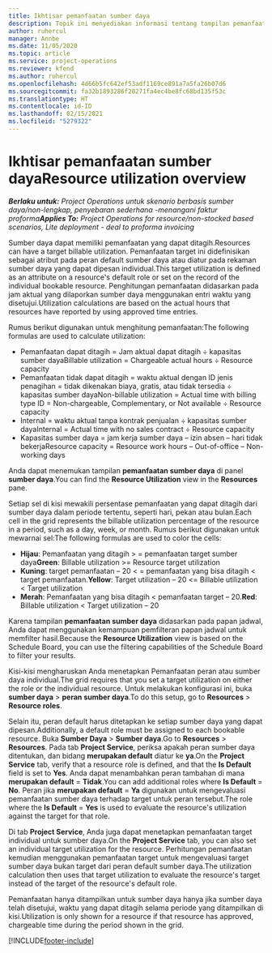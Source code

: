 ```yaml
---
title: Ikhtisar pemanfaatan sumber daya
description: Topik ini menyediakan informasi tentang tampilan pemanfaatan sumber daya di Project Operations.
author: ruhercul
manager: Annbe
ms.date: 11/05/2020
ms.topic: article
ms.service: project-operations
ms.reviewer: kfend
ms.author: ruhercul
ms.openlocfilehash: 4d66b5fc642ef53adf1169ce891a7a5fa26b07d6
ms.sourcegitcommit: fa32b1893286f20271fa4ec4be8fc68bd135f53c
ms.translationtype: HT
ms.contentlocale: id-ID
ms.lasthandoff: 02/15/2021
ms.locfileid: "5279322"
---
```

# <a name="resource-utilization-overview"></a><span data-ttu-id="1d5ca-103">Ikhtisar pemanfaatan sumber daya</span><span class="sxs-lookup"><span data-stu-id="1d5ca-103">Resource utilization overview</span></span>

<span data-ttu-id="1d5ca-104">_**Berlaku untuk:** Project Operations untuk skenario berbasis sumber daya/non-lengkap, penyebaran sederhana -menangani faktur proforma_</span><span class="sxs-lookup"><span data-stu-id="1d5ca-104">_**Applies To:** Project Operations for resource/non-stocked based scenarios, Lite deployment - deal to proforma invoicing_</span></span>

<span data-ttu-id="1d5ca-105">Sumber daya dapat memiliki pemanfaatan yang dapat ditagih.</span><span class="sxs-lookup"><span data-stu-id="1d5ca-105">Resources can have a target billable utilization.</span></span> <span data-ttu-id="1d5ca-106">Pemanfaatan target ini didefinisikan sebagai atribut pada peran default sumber daya atau diatur pada rekaman sumber daya yang dapat dipesan individual.</span><span class="sxs-lookup"><span data-stu-id="1d5ca-106">This target utilization is defined as an attribute on a resource's default role or set on the record of the individual bookable resource.</span></span> <span data-ttu-id="1d5ca-107">Penghitungan pemanfaatan didasarkan pada jam aktual yang dilaporkan sumber daya menggunakan entri waktu yang disetujui.</span><span class="sxs-lookup"><span data-stu-id="1d5ca-107">Utilization calculations are based on the actual hours that resources have reported by using approved time entries.</span></span>

<span data-ttu-id="1d5ca-108">Rumus berikut digunakan untuk menghitung pemanfaatan:</span><span class="sxs-lookup"><span data-stu-id="1d5ca-108">The following formulas are used to calculate utilization:</span></span>

  - <span data-ttu-id="1d5ca-109">Pemanfaatan dapat ditagih = Jam aktual dapat ditagih ÷ kapasitas sumber daya</span><span class="sxs-lookup"><span data-stu-id="1d5ca-109">Billable utilization = Chargeable actual hours ÷ Resource capacity</span></span>
  - <span data-ttu-id="1d5ca-110">Pemanfaatan tidak dapat ditagih = waktu aktual dengan ID jenis penagihan = tidak dikenakan biaya, gratis, atau tidak tersedia ÷ kapasitas sumber daya</span><span class="sxs-lookup"><span data-stu-id="1d5ca-110">Non-billable utilization = Actual time with billing type ID = Non-chargeable, Complementary, or Not available ÷ Resource capacity</span></span>
  - <span data-ttu-id="1d5ca-111">Internal = waktu aktual tanpa kontrak penjualan ÷ kapasitas sumber daya</span><span class="sxs-lookup"><span data-stu-id="1d5ca-111">Internal = Actual time with no sales contract ÷ Resource capacity</span></span>
  - <span data-ttu-id="1d5ca-112">Kapasitas sumber daya = jam kerja sumber daya – izin absen – hari tidak bekerja</span><span class="sxs-lookup"><span data-stu-id="1d5ca-112">Resource capacity = Resource work hours – Out-of-office – Non-working days</span></span>

<span data-ttu-id="1d5ca-113">Anda dapat menemukan tampilan **pemanfaatan sumber daya** di panel **sumber daya**.</span><span class="sxs-lookup"><span data-stu-id="1d5ca-113">You can find the **Resource Utilization** view in the **Resources** pane.</span></span>

<span data-ttu-id="1d5ca-114">Setiap sel di kisi mewakili persentase pemanfaatan yang dapat ditagih dari sumber daya dalam periode tertentu, seperti hari, pekan atau bulan.</span><span class="sxs-lookup"><span data-stu-id="1d5ca-114">Each cell in the grid represents the billable utilization percentage of the resource in a period, such as a day, week, or month.</span></span> <span data-ttu-id="1d5ca-115">Rumus berikut digunakan untuk mewarnai sel:</span><span class="sxs-lookup"><span data-stu-id="1d5ca-115">The following formulas are used to color the cells:</span></span>

  - <span data-ttu-id="1d5ca-116">**Hijau**: Pemanfaatan yang ditagih > = pemanfaatan target sumber daya</span><span class="sxs-lookup"><span data-stu-id="1d5ca-116">**Green**: Billable utilization >= Resource target utilization</span></span>
  - <span data-ttu-id="1d5ca-117">**Kuning**: target pemanfaatan – 20 < = pemanfaatan yang bisa ditagih < target pemanfaatan.</span><span class="sxs-lookup"><span data-stu-id="1d5ca-117">**Yellow**: Target utilization – 20 <= Billable utilization < Target utilization</span></span>
  - <span data-ttu-id="1d5ca-118">**Merah**: Pemanfaatan yang bisa ditagih < pemanfaatan target – 20.</span><span class="sxs-lookup"><span data-stu-id="1d5ca-118">**Red**: Billable utilization < Target utilization – 20</span></span>

<span data-ttu-id="1d5ca-119">Karena tampilan **pemanfaatan sumber daya** didasarkan pada papan jadwal, Anda dapat menggunakan kemampuan pemfilteran papan jadwal untuk memfilter hasil.</span><span class="sxs-lookup"><span data-stu-id="1d5ca-119">Because the **Resource Utilization** view is based on the Schedule Board, you can use the filtering capabilities of the Schedule Board to filter your results.</span></span>

<span data-ttu-id="1d5ca-120">Kisi-kisi mengharuskan Anda menetapkan Pemanfaatan peran atau sumber daya individual.</span><span class="sxs-lookup"><span data-stu-id="1d5ca-120">The grid requires that you set a target utilization on either the role or the individual resource.</span></span> <span data-ttu-id="1d5ca-121">Untuk melakukan konfigurasi ini, buka **sumber daya** > **peran sumber daya**.</span><span class="sxs-lookup"><span data-stu-id="1d5ca-121">To do this setup, go to **Resources** > **Resource roles**.</span></span>

<span data-ttu-id="1d5ca-122">Selain itu, peran default harus ditetapkan ke setiap sumber daya yang dapat dipesan.</span><span class="sxs-lookup"><span data-stu-id="1d5ca-122">Additionally, a default role must be assigned to each bookable resource.</span></span> <span data-ttu-id="1d5ca-123">Buka **Sumber Daya** > **Sumber daya**.</span><span class="sxs-lookup"><span data-stu-id="1d5ca-123">Go to **Resources** > **Resources**.</span></span> <span data-ttu-id="1d5ca-124">Pada tab **Project Service**, periksa apakah peran sumber daya ditentukan, dan bidang **merupakan default** diatur ke **ya**.</span><span class="sxs-lookup"><span data-stu-id="1d5ca-124">On the **Project Service** tab, verify that a resource role is defined, and that the **Is Default** field is set to **Yes**.</span></span> <span data-ttu-id="1d5ca-125">Anda dapat menambahkan peran tambahan di mana **merupakan default** = **Tidak**.</span><span class="sxs-lookup"><span data-stu-id="1d5ca-125">You can add additional roles where **Is Default** = **No**.</span></span> <span data-ttu-id="1d5ca-126">Peran jika **merupakan default** = **Ya** digunakan untuk mengevaluasi pemanfaatan sumber daya terhadap target untuk peran tersebut.</span><span class="sxs-lookup"><span data-stu-id="1d5ca-126">The role where the **Is Default** = **Yes** is used to evaluate the resource's utilization against the target for that role.</span></span>

<span data-ttu-id="1d5ca-127">Di tab **Project Service**, Anda juga dapat menetapkan pemanfaatan target individual untuk sumber daya.</span><span class="sxs-lookup"><span data-stu-id="1d5ca-127">On the **Project Service** tab, you can also set an individual target utilization for the resource.</span></span> <span data-ttu-id="1d5ca-128">Perhitungan pemanfaatan kemudian menggunakan pemanfaatan target untuk mengevaluasi target sumber daya bukan target dari peran default sumber daya.</span><span class="sxs-lookup"><span data-stu-id="1d5ca-128">The utilization calculation then uses that target utilization to evaluate the resource's target instead of the target of the resource's default role.</span></span>

<span data-ttu-id="1d5ca-129">Pemanfaatan hanya ditampilkan untuk sumber daya hanya jika sumber daya telah disetujui, waktu yang dapat ditagih selama periode yang ditampilkan di kisi.</span><span class="sxs-lookup"><span data-stu-id="1d5ca-129">Utilization is only shown for a resource if that resource has approved, chargeable time during the period shown in the grid.</span></span>


[!INCLUDE[footer-include](../includes/footer-banner.md)]